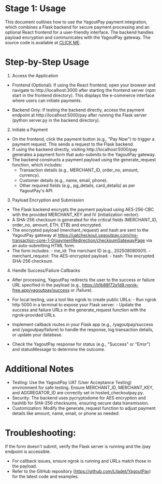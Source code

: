 # Stage 1: Usage

This document outlines how to use the YagoutPay payment integration, which combines a Flask backend for secure payment processing and an optional React frontend for a user-friendly interface. The backend handles payload encryption and communicates with the YagoutPay gateway. The source code is available at [CLICK ME](https://github.com/Liladet/YagoutPay).

# Step-by-Step Usage

1. Access the Application

- Frontend (Optional): If using the React frontend, open your browser and navigate to http://localhost:3000 after starting the frontend server (npm start in the frontend directory). This displays the e-commerce interface where users can initiate payments.

- Backend Only: If testing the backend directly, access the payment endpoint at http://localhost:5000/pay after running the Flask server (python server.py in the backend directory).

2. Initiate a Payment

- On the frontend, click the payment button (e.g., "Pay Now") to trigger a payment request. This sends a request to the Flask backend.
- If using the backend directly, visiting http://localhost:5000/pay generates a payment form that auto-submits to the YagoutPay gateway.
- The backend constructs a payment payload using the generate_request function, which includes:
  - Transaction details (e.g., MERCHANT_ID, order_no, amount, currency).
  - Customer details (e.g., name, email, phone).
  - Other required fields (e.g., pg_details, card_details) as per YagoutPay's API.

3. Payload Encryption and Submission

- The Flask backend encrypts the payment payload using AES-256-CBC with the provided MERCHANT_KEY and IV (initialization vector).
- A SHA-256 checksum is generated for the critical fields (MERCHANT_ID, order_no, amount, ETH, ETB) and encrypted.
- The encrypted payload (merchant_request) and hash are sent to the YagoutPay gateway at https://uatcheckout.yagoutpay.com/ms-transaction-core-1-0/paymentRedirection/checksumGatewayPage via an auto-submitting HTML form.
- The form includes: - me_id: The merchant ID (e.g., 202508080001). - merchant_request: The AES-encrypted payload. - hash: The encrypted SHA-256 checksum.

4. Handle Success/Failure Callbacks

- After processing, YagoutPay redirects the user to the success or failure URL specified in the payload (e.g., https://b1b88f72e1d8.ngrok-free.app/yagoutpay/success or /failure).

- For local testing, use a tool like ngrok to create public URLs: - Run ngrok http 5000 in a terminal to expose your Flask server. - Update the success and failure URLs in the generate_request function with the ngrok-provided URLs.

- Implement callback routes in your Flask app (e.g., /yagoutpay/success and /yagoutpay/failure) to handle the response, log transaction details, or update your database.

- Check the YagoutPay response for status (e.g., "Success" or "Error") and statusMessage to determine the outcome.

# Additional Notes

- Testing: Use the YagoutPay UAT (User Acceptance Testing) environment for safe testing. Ensure MERCHANT_ID, MERCHANT_KEY, and AGGREGATOR_ID are correctly set in hosted_checkoutpay.py.
- Security: The backend uses pycryptodome for AES encryption and hashlib for SHA-256 checksums, ensuring secure data transmission.
- Customization: Modify the generate_request function to adjust payment details like amount, name, email, or phone as needed.

# Troubleshooting:

If the form doesn't submit, verify the Flask server is running and the /pay endpoint is accessible.

- For callback issues, ensure ngrok is running and URLs match those in the payload.
- Refer to the GitHub repository (https://github.com/Liladet/YagoutPay) for the latest code and examples.
